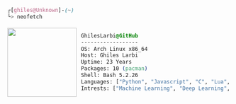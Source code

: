 
```css
┌[ghiles@Unknown]-(~)
└> neofetch
```
 

<div style="display:flex;gap: 10px;justify-content:center;align-items:center">
<img src="https://user-images.githubusercontent.com/56447720/215329483-0f7dcda1-71a7-495a-9097-2393af297636.png" style="width:156px;">
  
  ```css
  GhilesLarbi@GitHub
  ------------------
  OS: Arch Linux x86_64
  Host: Ghiles Larbi
  Uptime: 23 Years
  Packages: 10 (pacman)
  Shell: Bash 5.2.26
  Languages: ["Python", "Javascript", "C", "Lua", "Bash"]
  Intrests: ["Machine Learning", "Deep Learning", "Web"]  
  ```
</div>
<br />
